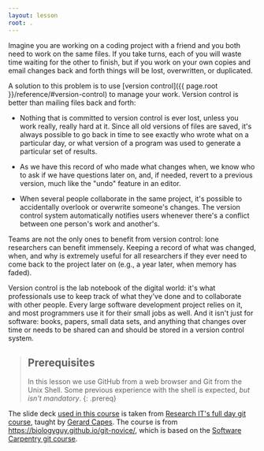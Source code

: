 ```yaml
---
layout: lesson
root: .
---
```


Imagine you are working on a coding project with a friend and you both need to work on
the same files. If you take turns, each of you will
waste time waiting for the other to finish, but if you work
on your own copies and email changes back and forth things will be
lost, overwritten, or duplicated.

A solution to this problem is to use [version control]({{ page.root }}/reference/#version-control) to
manage your work. Version control is better than mailing files back and forth:

*   Nothing that is committed to version control is ever lost, unless
    you work really, really hard at it. Since all old versions of
    files are saved, it's always possible to go back in time to see
    exactly who wrote what on a particular day, or what version of a
    program was used to generate a particular set of results.

*   As we have this record of who made what changes when, we know who to ask
    if we have questions later on, and, if needed, revert to a previous
    version, much like the "undo" feature in an editor.

*   When several people collaborate in the same project, it's possible to
    accidentally overlook or overwrite someone's changes. The version control
    system automatically notifies users whenever there's a conflict between one
    person's work and another's.

Teams are not the only ones to benefit from version control: lone
researchers can benefit immensely.  Keeping a record of what was
changed, when, and why is extremely useful for all researchers if they
ever need to come back to the project later on (e.g., a year later,
when memory has faded).

Version control is the lab notebook of the digital world: it's what
professionals use to keep track of what they've done and to
collaborate with other people.  Every large software development
project relies on it, and most programmers use it for their small jobs
as well.  And it isn't just for software: books,
papers, small data sets, and anything that changes over time or needs
to be shared can and should be stored in a version control system.

> ## Prerequisites
>
> In this lesson we use GitHub from a web browser and Git from the Unix Shell.
> Some previous experience with the shell is expected,
> *but isn't mandatory*.
{: .prereq}

The slide deck [used in this course](http://slides.com/gcapes/git#/3) is taken from [Research IT's full day git course](http://app.manchester.ac.uk/rgit), taught by [Gerard Capes](https://github.com/gcapes/).  The course is from https://biologyguy.github.io/git-novice/, which is based on the [Software Carpentry git course](http://swcarpentry.github.io/git-novice).





